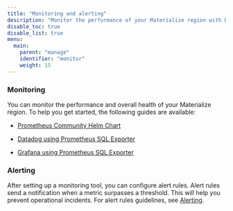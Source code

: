 ```yaml
---
title: "Monitoring and alerting"
description: "Monitor the performance of your Materialize region with Datadog and Grafana."
disable_toc: true
disable_list: true
menu:
  main:
    parent: "manage"
    identifier: "monitor"
    weight: 15
---
```


### Monitoring

You can monitor the performance and overall health of your Materialize region.
To help you get started, the following guides are available:
- [Prometheus Community Helm Chart](/manage/monitor/prometheus-community/)

- [Datadog using Prometheus SQL Exporter](/manage/monitor/datadog/)

- [Grafana using Prometheus SQL Exporter](/manage/monitor/grafana/)

### Alerting

After setting up a monitoring tool, you can configure alert rules. Alert rules
send a notification when a metric surpasses a threshold. This will help you
prevent operational incidents. For alert rules guidelines, see
[Alerting](/manage/monitor/alerting/).
